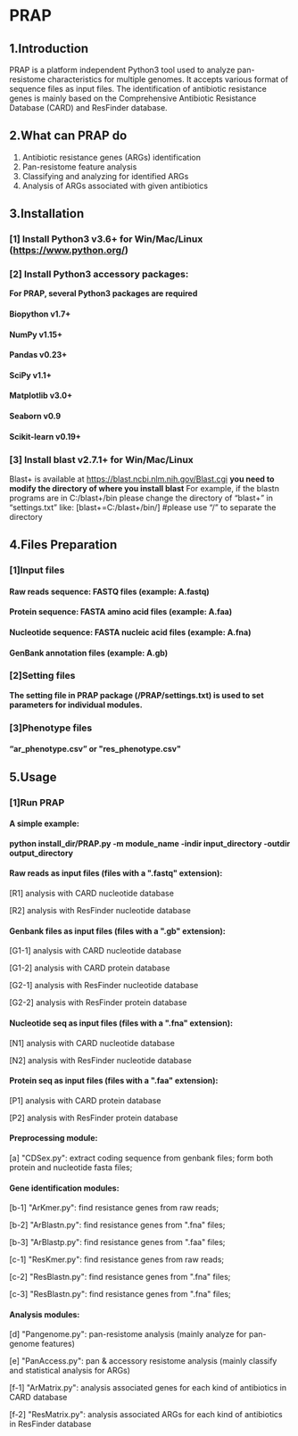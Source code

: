 # PRAP

## 1.Introduction
PRAP is a platform independent Python3 tool used to analyze pan-resistome characteristics for multiple genomes. It accepts various format of sequence files as input files. The identification of antibiotic resistance genes is mainly based on the Comprehensive Antibiotic Resistance Database (CARD) and ResFinder database.

## 2.What can PRAP do
1)	Antibiotic resistance genes (ARGs) identification
2)	Pan-resistome feature analysis
3)	Classifying and analyzing for identified ARGs
4)	Analysis of ARGs associated with given antibiotics

## 3.Installation
### [1] Install Python3 v3.6+ for Win/Mac/Linux (https://www.python.org/)

### [2] Install Python3 accessory packages:
**For PRAP, several Python3 packages are required**
#### Biopython v1.7+
#### NumPy v1.15+
#### Pandas v0.23+
#### SciPy v1.1+
#### Matplotlib v3.0+
#### Seaborn v0.9
#### Scikit-learn v0.19+

### [3] Install blast v2.7.1+ for Win/Mac/Linux 
Blast+ is available at https://blast.ncbi.nlm.nih.gov/Blast.cgi 
**you need to modify the directory of where you install blast** 
For example, if the blastn programs are in C:/blast+/bin 
please change the directory of “blast+” in “settings.txt” like: 
[blast+=C:/blast+/bin/] #please use “/” to separate the directory 

## 4.Files Preparation
### [1]Input files
#### Raw reads sequence: FASTQ files (example: A.fastq)
#### Protein sequence: FASTA amino acid files (example: A.faa)
#### Nucleotide sequence: FASTA nucleic acid files (example: A.fna)
#### GenBank annotation files (example: A.gb)

### [2]Setting files
**The setting file in PRAP package (/PRAP/settings.txt) is used to set parameters for individual modules.**

### [3]Phenotype files
#### “ar_phenotype.csv” or "res_phenotype.csv"

## 5.Usage
### [1]Run PRAP

#### A simple example:
**python install_dir/PRAP.py -m module_name -indir input_directory -outdir output_directory**

#### Raw reads as input files (files with a ".fastq" extension):
[R1] analysis with CARD nucleotide database

[R2] analysis with ResFinder nucleotide database  

#### Genbank files as input files (files with a ".gb" extension):
[G1-1] analysis with CARD nucleotide database  

[G1-2] analysis with CARD protein database  

[G2-1] analysis with ResFinder nucleotide database  

[G2-2] analysis with ResFinder protein database  


#### Nucleotide seq as input files (files with a ".fna" extension):
[N1] analysis with CARD nucleotide database  

[N2] analysis with ResFinder nucleotide database  


#### Protein seq as input files (files with a ".faa" extension):
[P1] analysis with CARD protein database  

[P2] analysis with ResFinder protein database  


#### Preprocessing module:
[a] "CDSex.py": extract coding sequence from genbank files;
	form both protein and nucleotide fasta files;

#### Gene identification modules:
[b-1] "ArKmer.py": find resistance genes from raw reads;  

[b-2] "ArBlastn.py": find resistance genes from ".fna" files;  

[b-3] "ArBlastp.py": find resistance genes from ".faa" files;  

[c-1] "ResKmer.py": find resistance genes from raw reads;  

[c-2] "ResBlastn.py": find resistance genes from ".fna" files;  

[c-3] "ResBlastn.py": find resistance genes from ".fna" files;  


#### Analysis modules:
[d] "Pangenome.py": pan-resistome analysis (mainly analyze for pan-genome features)  

[e] "PanAccess.py": pan & accessory resistome analysis (mainly classify and statistical analysis for ARGs)  

[f-1] "ArMatrix.py": analysis associated genes for each kind of antibiotics in CARD database  

[f-2] "ResMatrix.py": analysis associated ARGs for each kind of antibiotics in ResFinder database
